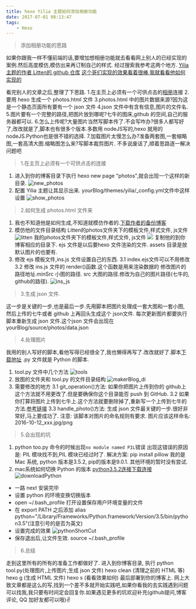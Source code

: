 ```yaml
---
title: hexo Yilia 主题如何添加相册功能
date: 2017-07-01 08:13:47
tags: 
    - Hexo
---
```

> 添加相册功能的思路

如果你跟我一样不懂前端的话,要增加想相册功能就去看看网上别人的已经实现的案例.然后高度模仿,模仿出来再订制自己的样式.
经过搜索我参考这两个地方.
[Yilia主题的作者 Litten的 github 仓库](https://github.com/litten/hexo-theme-yilia)
[这个哥们实现的效果看着很棒,我就看看他如何实现的](http://lawlite.me/2017/04/13/Hexo-Github%E5%AE%9E%E7%8E%B0%E7%9B%B8%E5%86%8C%E5%8A%9F%E8%83%BD/#more)

<!---more--->

看完别人的文章之后,整理了下思路.
1.在主页上必须有一个可供点击的[相册](http://maker997.com/photos/)连接
2.要用 hexo 生成一个 photos.html 文件
3.photos.html 中的图片数据来源?因为这是一个静态页面所有要有一个 json 文件
4.json 文件中有含有信息,图片的文件名.
5.图片要有一个完整的路径,把图片放到哪呢?七牛的图床,github 的空间,自己的服务器都可以.
6.怎么上传呢?大量图片当然写脚本传了.不会写咋办?很多人都写好了,改改就是了,脚本也有很多个版本.多数用 nodeJS写的,hexo 就用的 nodeJS.Python也是很不错的选择.
7.加载图片太慢怎么办?准备两套图,一套缩略图,一套高清大图.缩略图怎么来?写脚本裁剪图片.
不多说废话了,顺着思路逐一解决问题吧
> 1.在主页上必须有一个可供点击的连接

1. 进入到你的博客目录下执行 hexo new page "photos",就会出现一个这样的新目录.
 ![new_photos](http://7xtc4k.com1.z0.glb.clouddn.com/new_photos-2.png)
2. 配置 Yilia 主题让其显示出来.
   yourBlog/themes/yilia/_config.yml文件中这样设置
   ![show_photos](http://7xtc4k.com1.z0.glb.clouddn.com/show_photos-1.png)

> 2.如何生成 photos.html 文件来

1. 我也不知道他是如何生成,不知道就模仿作者的.[下载作者的备份博客](https://github.com/litten/BlogBackup)
2. 模仿他的文件目录结构
Litten的photos文件夹下的模板文件,样式文件, js文件 
![litten](http://7xtc4k.com1.z0.glb.clouddn.com/litten_photos.png)
我的photos文件夹下的模板文件,样式文件, js文件
![](http://7xtc4k.com1.z0.glb.clouddn.com/maker_photos.png)
复制他的到你博客相应的目录下.
ejs 文件是以后要hexo 文件渲染的文件.
assets 目录是放默认图片的也要有.
3. 修改 ejs 模板文件,ins.js 文件设置自己的东西.
3.1 index.ejs文件可以不用修改
3.2 修改 ins.js 文件的 render()函数.这个函数是用来渲染数据的
  修改图片的路径地址.minSrc 小图的路径. src 大图的路径.修改为自己的图片路径(七牛的, github的路径).
  ![ins_js](http://7xtc4k.com1.z0.glb.clouddn.com/ins_js.png)
  
> 3.生成 json 文件.

这一步是关键的一步,也是最后一步.先用脚本把图片处理成一套大图和一套小图,
然后上传的七牛或者 github 上再回头生成这个 json文件.
每次更新图片都要执行脚本重新生成 json 文件.这个json 文件会出现在 
yourBlog/source/photos/data.json

> 4.处理图片

我用的别人写好的脚本,看他写得已经很全了,我也懒得再写了.改改就好了.脚本[下载地址](https://github.com/maker997/backupBlog/)
.py 文件就是 Python 的脚本.
1. tool.py 文件中几个方法
![tools](http://7xtc4k.com1.z0.glb.clouddn.com/tools.png)
2. 放图的文件夹和 tool.py 的文件目录结构
 ![makerBlog_di](http://7xtc4k.com1.z0.glb.clouddn.com/makerBlog_dir-1.png)
3. 需要修改的地方
  3.1 git_operation()方法: 
  如果你把图片上传到你的 github上这个方法就不用更改了.但是要确保你这个目录能否 push 到 GitHub.
  3.2 如果你打算将图片上传到七牛上.这个方法就要删除掉了,重新写一个上传到七牛的方法.[参考链接](http://lovenight.github.io/2015/11/17/%E6%8B%96%E6%9B%B3%E6%96%87%E4%BB%B6%E4%B8%8A%E4%BC%A0%E5%88%B0%E4%B8%83%E7%89%9B%E7%9A%84%E8%84%9A%E6%9C%AC/)
  3.3 handle_photo()方法:
  生成 json 文件最关键的一步.很好非常好,马上要成功了.
  注意: 该脚本对图片的命名规则有要求.
  图片应该这样命名: 2016-10-12_xxx.jpg/png
  
  
  > 5.会出现的坑
  
1. python too.py 命令的时候出现`no module named PIL`错误
   出现这错误的原因是: PIL 模块找不到,PIL 模块已经过时了.
   解决方案: pip install pillow
   我的是Mac 系统, python 版本是3.5.2, pip的版本是9.0.1.
   其他环境的暂时没有尝试.
2. mac系统如何切换 Python 的版本
    [python3.5.2连接下载连接](https://www.python.org/downloads/release/python-352/)
    ![downloadPython](http://7xtc4k.com1.z0.glb.clouddn.com/downloadPython.png)
*   一路 next 安装完毕
*   设置 python 的环境变换切换版本
*   open ~/.bash_profile 打开设置保存用户环境变量的文件
*   在 export PATH 之后添加 alias python="/Library/Frameworks/Python.framework/Version/3.5/bin/python3.5"(注意引号的是否为英文)
*   设置完成的效果
    ![pythonShortCut](http://7xtc4k.com1.z0.glb.clouddn.com/pythonShortCut.png)
*   保存退出后,让文件生效. source ~/.bash_profile
  
> 6.总结

走到这里所有的所有的准备工作都做好了.
进入到你博客目录, 执行 python tool.py(处理图片,上传图片,生成 json 文件)
hexo clean (清理之前的 HTML 等)
hexo g (生成 HTML 文件)
hexo s (看看效果如何)
最后部署到你的博客上.
网上大致文章都是这么的写,找到一个差不多就开始实践吧,如果你看我的去实践遇到问题可以找我,我只要有时间定会回复你.如果遇见更多的坑欢迎补充(github提问,博客评论, QQ 加好友都可以哦)✌️
  
  







